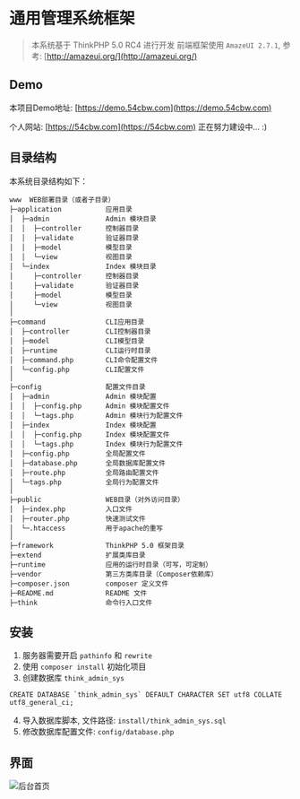 # 通用管理系统框架

> 本系统基于 ThinkPHP 5.0 RC4 进行开发
> 前端框架使用 `AmazeUI 2.7.1`, 参考: [http://amazeui.org/](http://amazeui.org/)

## Demo

本项目Demo地址: [https://demo.54cbw.com](https://demo.54cbw.com)

个人网站: [https://54cbw.com](https://54cbw.com) 正在努力建设中... :)

## 目录结构

本系统目录结构如下：

~~~
www  WEB部署目录（或者子目录）
├─application           应用目录
│  ├─admin              Admin 模块目录
│  │  ├─controller      控制器目录
│  │  ├─validate        验证器目录
│  │  ├─model           模型目录
│  │  └─view            视图目录
│  └─index              Index 模块目录
│     ├─controller      控制器目录
│     ├─validate        验证器目录
│     ├─model           模型目录
│     └─view            视图目录
│
├─command               CLI应用目录
│  ├─controller         CLI控制器目录
│  ├─model              CLI模型目录
│  ├─runtime            CLI运行时目录
│  ├─command.php        CLI命令配置文件
│  └─config.php         CLI配置文件
│
├─config                配置文件目录
│  ├─admin              Admin 模块配置
│  │  ├─config.php      Admin 模块配置文件
│  │  └─tags.php        Admin 模块行为配置文件
│  ├─index              Index 模块配置
│  │  ├─config.php      Index 模块配置文件
│  │  └─tags.php        Index 模块行为配置文件
│  ├─config.php         全局配置文件
│  ├─database.php       全局数据库配置文件
│  ├─route.php          全局路由配置文件
│  └─tags.php           全局行为配置文件
│
├─public                WEB目录（对外访问目录）
│  ├─index.php          入口文件
│  ├─router.php         快速测试文件
│  └─.htaccess          用于apache的重写
│
├─framework             ThinkPHP 5.0 框架目录
├─extend                扩展类库目录
├─runtime               应用的运行时目录（可写，可定制）
├─vendor                第三方类库目录（Composer依赖库）
├─composer.json         composer 定义文件
├─README.md             README 文件
├─think                 命令行入口文件
~~~

## 安装

1. 服务器需要开启 `pathinfo` 和 `rewrite`
2. 使用 `composer install` 初始化项目
3. 创建数据库 `think_admin_sys`
```
CREATE DATABASE `think_admin_sys` DEFAULT CHARACTER SET utf8 COLLATE utf8_general_ci;  
```
4. 导入数据库脚本, 文件路径: `install/think_admin_sys.sql`
5. 修改数据库配置文件: `config/database.php`


## 界面

![后台首页](http://git.oschina.net/uploads/images/2016/0729/120555_a68d661f_5981.png)